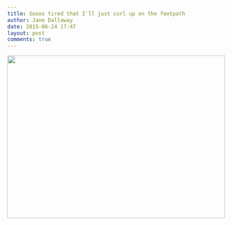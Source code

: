 ```yaml
---
title: Soooo tired that I'll just curl up on the footpath
author: Jane Dallaway
date: 2015-06-24 17:47
layout: post
comments: true
---
```


<div><a href="http://static.skitters.dallaway.com/KWtp_FullSizeRender.jpg"><img src="http://static.skitters.dallaway.com/KWtp_thumb_FullSizeRender.jpg" width="500" height="375"/></a></div>



  




      
